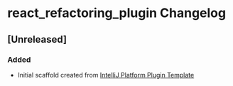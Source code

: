 <!-- Keep a Changelog guide -> https://keepachangelog.com -->

# react_refactoring_plugin Changelog

## [Unreleased]
### Added
- Initial scaffold created from [IntelliJ Platform Plugin Template](https://github.com/JetBrains/intellij-platform-plugin-template)
